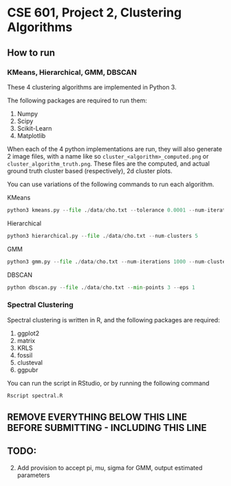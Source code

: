 # CSE 601, Project 2, Clustering Algorithms

## How to run

### KMeans, Hierarchical, GMM, DBSCAN
These 4 clustering algorithms are implemented in Python 3.

The following packages are required to run them:

1. Numpy
2. Scipy
3. Scikit-Learn
4. Matplotlib

When each of the 4 python implementations are run, they will also generate 2 image files, with a name like so `cluster_<algorithm>_computed.png` or `cluster_algorithm_truth.png`. These files are the computed, and actual ground truth cluster based (respectively), 2d cluster plots.

You can use variations of the following commands to run each algorithm.

KMeans
```python
python3 kmeans.py --file ./data/cho.txt --tolerance 0.0001 --num-iterations 1000 --num-clusters 5
```

Hierarchical
```python
python3 hierarchical.py --file ./data/cho.txt --num-clusters 5
```

GMM
```python
python3 gmm.py --file ./data/cho.txt --num-iterations 1000 --num-clusters 5 --tolerance 0.0001
```

DBSCAN
```python
python dbscan.py --file ./data/cho.txt --min-points 3 --eps 1
```

### Spectral Clustering
Spectral clustering is written in R, and the following packages are required:
1. ggplot2
2. matrix
3. KRLS
4. fossil
5. clusteval
6. ggpubr

You can run the script in RStudio, or by running the following command
```bash
Rscript spectral.R
```

## REMOVE EVERYTHING BELOW THIS LINE BEFORE SUBMITTING - INCLUDING THIS LINE
## TODO:
2. Add provision to accept pi, mu, sigma for GMM, output estimated parameters

